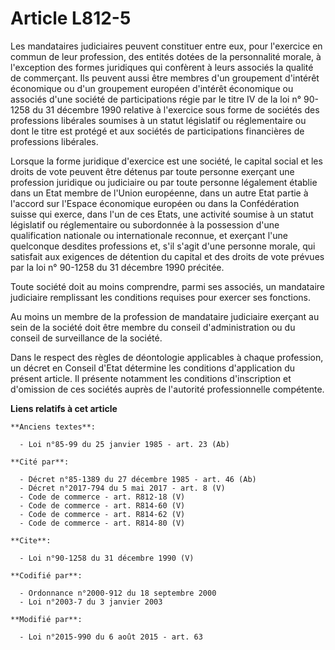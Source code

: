 # Article L812-5

Les mandataires judiciaires peuvent constituer entre eux, pour l'exercice en commun de leur profession, des entités dotées de
la personnalité morale, à l'exception des formes juridiques qui confèrent à leurs associés la qualité de commerçant. Ils
peuvent aussi être membres d'un groupement d'intérêt économique ou d'un groupement européen d'intérêt économique ou associés
d'une société de participations régie par le titre IV de la loi n° 90-1258 du 31 décembre 1990 relative à l'exercice sous
forme de sociétés des professions libérales soumises à un statut législatif ou réglementaire ou dont le titre est protégé et
aux sociétés de participations financières de professions libérales. 

Lorsque la forme juridique d'exercice est une société, le capital social et les droits de vote peuvent être détenus par toute
personne exerçant une profession juridique ou judiciaire ou par toute personne légalement établie dans un Etat membre de
l'Union européenne, dans un autre Etat partie à l'accord sur l'Espace économique européen ou dans la Confédération suisse qui
exerce, dans l'un de ces Etats, une activité soumise à un statut législatif ou réglementaire ou subordonnée à la possession
d'une qualification nationale ou internationale reconnue, et exerçant l'une quelconque desdites professions et, s'il s'agit
d'une personne morale, qui satisfait aux exigences de détention du capital et des droits de vote prévues par la loi n°
90-1258 du 31 décembre 1990 précitée. 

Toute société doit au moins comprendre, parmi ses associés, un mandataire judiciaire remplissant les conditions requises pour
exercer ses fonctions. 

Au moins un membre de la profession de mandataire judiciaire exerçant au sein de la société doit être membre du conseil
d'administration ou du conseil de surveillance de la société. 

Dans le respect des règles de déontologie applicables à chaque profession, un décret en Conseil d'Etat détermine les
conditions d'application du présent article. Il présente notamment les conditions d'inscription et d'omission de ces sociétés
auprès de l'autorité professionnelle compétente.

**Liens relatifs à cet article**

	**Anciens textes**:

	  - Loi n°85-99 du 25 janvier 1985 - art. 23 (Ab)

	**Cité par**:

	  - Décret n°85-1389 du 27 décembre 1985 - art. 46 (Ab)
	  - Décret n°2017-794 du 5 mai 2017 - art. 8 (V)
	  - Code de commerce - art. R812-18 (V)
	  - Code de commerce - art. R814-60 (V)
	  - Code de commerce - art. R814-62 (V)
	  - Code de commerce - art. R814-80 (V)

	**Cite**:

	  - Loi n°90-1258 du 31 décembre 1990 (V)

	**Codifié par**:

	  - Ordonnance n°2000-912 du 18 septembre 2000
	  - Loi n°2003-7 du 3 janvier 2003

	**Modifié par**:

	  - Loi n°2015-990 du 6 août 2015 - art. 63
